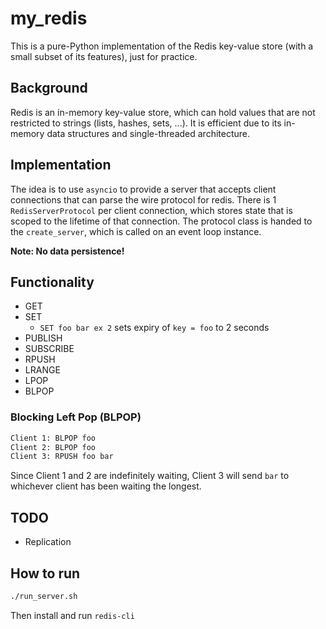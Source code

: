# my_redis

This is a pure-Python implementation of the Redis key-value store (with a small subset of its features), just for practice.

## Background

Redis is an in-memory key-value store, which can hold values that are not restricted to strings (lists, hashes, sets, ...). It is efficient due to its in-memory data structures and single-threaded architecture. 

## Implementation

The idea is to use `asyncio` to provide a server that accepts client connections that can parse the wire protocol for redis. There is 1 `RedisServerProtocol` per client connection, which stores state that is scoped to the lifetime of that connection. The protocol class is handed to the `create_server`, which is called on an event loop instance.

**Note: No data persistence!**

## Functionality

- GET
- SET
    - `SET foo bar ex 2` sets expiry of `key = foo` to 2 seconds
- PUBLISH
- SUBSCRIBE
- RPUSH
- LRANGE
- LPOP
- BLPOP


### Blocking Left Pop (BLPOP)

```Bash
Client 1: BLPOP foo
Client 2: BLPOP foo
Client 3: RPUSH foo bar
```
Since Client 1 and 2 are indefinitely waiting, Client 3 will send `bar` to whichever client has been waiting the longest. 

## TODO
- Replication

## How to run
```bash
./run_server.sh

```
Then install and run `redis-cli` 